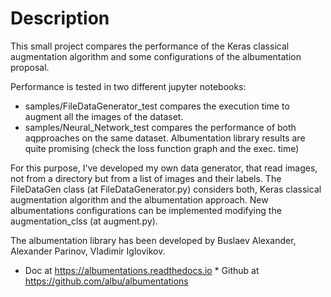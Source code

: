 # Description

This small project compares the performance of the Keras classical augmentation algorithm and some configurations of the albumentation proposal. 

Performance is tested in two different jupyter notebooks:

* samples/FileDataGenerator_test compares the execution time to augment all the images of the dataset.
* samples/Neural_Network_test compares the performance of both aqpproaches on the same dataset. Albumentation library results are quite promising (check the loss function graph and the exec. time)


For this purpose, I've developed my own data generator, that read images, not from a directory but from a list of images and their labels. The FileDataGen class (at FileDataGenerator.py) considers both, Keras classical augmentation algorithm and the albumentation approach. New albumentations configurations can be implemented modifying the augmentation_clss (at augment.py).


The albumentation library has been developed by Buslaev Alexander, Alexander Parinov, Vladimir Iglovikov. 
* Doc at https://albumentations.readthedocs.io
* Github at https://github.com/albu/albumentations 
